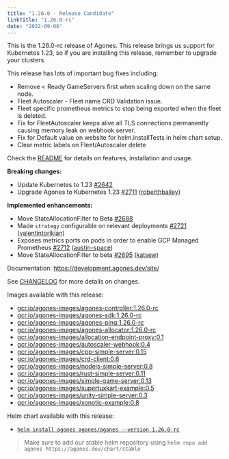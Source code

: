 ```yaml
---
title: "1.26.0 - Release Candidate"
linkTitle: "1.26.0-rc"
date: "2022-09-06"
---
```

This is the 1.26.0-rc release of Agones.
This release brings us support for Kubernetes 1.23, so if you are installing this release, remember to upgrade your clusters.

This release has lots of important bug fixes including:
- Remove \< Ready GameServers first when scaling down on the same node.
- Fleet Autoscaler - Fleet name CRD Validation issue.
- Fleet specific prometheus metrics to stop being exported when the fleet is deleted.
- Fix for FleetAutoscaler keeps alive all TLS connections permanently causing memory leak on webhook server.
- Fix for Default value on website for helm.installTests in helm chart setup.
- Clear metric labels on Fleet/Autoscaler delete

Check the <a href="https://github.com/googleforgames/agones/tree/release-1.26.0-rc" data-proofer-ignore>README</a> for details on features, installation and usage.

**Breaking changes:**

- Update Kubernetes to 1.23 [\#2642](https://github.com/googleforgames/agones/issues/2642)
- Upgrade Agones to Kubernetes 1.23 [\#2711](https://github.com/googleforgames/agones/pull/2711) ([roberthbailey](https://github.com/roberthbailey))

**Implemented enhancements:**

- Move StateAllocationFilter to Beta [\#2688](https://github.com/googleforgames/agones/issues/2688)
- Made `strategy` configurable on relevant deployments [\#2721](https://github.com/googleforgames/agones/pull/2721) ([valentintorikian](https://github.com/valentintorikian))
- Exposes metrics ports on pods in order to enable GCP Managed Prometheus [\#2712](https://github.com/googleforgames/agones/pull/2712) ([austin-space](https://github.com/austin-space))
- Move StateAllocationFilter to beta [\#2695](https://github.com/googleforgames/agones/pull/2695) ([katsew](https://github.com/katsew))


Documentation: https://development.agones.dev/site/


See <a href="https://github.com/googleforgames/agones/blob/release-1.26.0-rc/CHANGELOG.md" data-proofer-ignore>CHANGELOG</a> for more details on changes.

Images available with this release:

- [gcr.io/agones-images/agones-controller:1.26.0-rc](https://gcr.io/agones-images/agones-controller:1.26.0-rc)
- [gcr.io/agones-images/agones-sdk:1.26.0-rc](https://gcr.io/agones-images/agones-sdk:1.26.0-rc)
- [gcr.io/agones-images/agones-ping:1.26.0-rc](https://gcr.io/agones-images/agones-ping:1.26.0-rc)
- [gcr.io/agones-images/agones-allocator:1.26.0-rc](https://gcr.io/agones-images/agones-allocator:1.26.0-rc)
- [gcr.io/agones-images/allocation-endpoint-proxy:0.1](https://gcr.io/agones-images/allocation-endpoint-proxy:0.1)
- [gcr.io/agones-images/autoscaler-webhook:0.4](https://gcr.io/agones-images/autoscaler-webhook:0.4)
- [gcr.io/agones-images/cpp-simple-server:0.15](https://gcr.io/agones-images/cpp-simple-server:0.15)
- [gcr.io/agones-images/crd-client:0.6](https://gcr.io/agones-images/crd-client:0.6)
- [gcr.io/agones-images/nodejs-simple-server:0.8](https://gcr.io/agones-images/nodejs-simple-server:0.8)
- [gcr.io/agones-images/rust-simple-server:0.11](https://gcr.io/agones-images/rust-simple-server:0.11)
- [gcr.io/agones-images/simple-game-server:0.13](https://gcr.io/agones-images/simple-game-server:0.13)
- [gcr.io/agones-images/supertuxkart-example:0.5](https://gcr.io/agones-images/supertuxkart-example:0.5)
- [gcr.io/agones-images/unity-simple-server:0.3](https://gcr.io/agones-images/unity-simple-server:0.3)
- [gcr.io/agones-images/xonotic-example:0.8](https://gcr.io/agones-images/xonotic-example:0.8)


Helm chart available with this release:

- <a href="https://agones.dev/chart/stable/agones-1.26.0-rc.tgz" data-proofer-ignore>
  <code>helm install agones agones/agones --version 1.26.0-rc</code></a>

> Make sure to add our stable helm repository using `helm repo add agones https://agones.dev/chart/stable`